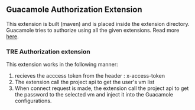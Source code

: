 ## Guacamole Authorization Extension

This extension is built (maven) and is placed inside the extension directory.
Guacamole tries to authorize using all the given extensions.
Read more [here](https://guacamole.apache.org/doc/gug/guacamole-ext.html).

### TRE Authorization extension

This extension works in the following manner:

1. recieves the acccess token from the header : x-access-token
2. The extension call the project api to get the user's vm list
3. When connect request is made, the extension call the project api to get the password to the selected vm and inject it into the Guacamole configurations.